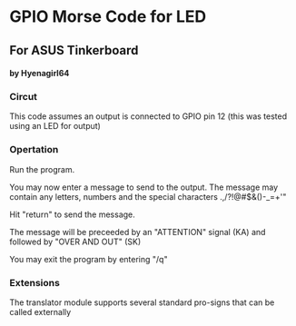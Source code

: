 # GPIO Morse Code for LED
## For ASUS Tinkerboard
#### by Hyenagirl64


### Circut

This code assumes an output is connected to GPIO pin 12 (this was tested using an LED for output)

### Opertation

Run the program.

You may now enter a message to send to the output.  The message may contain any letters, numbers and the special characters .,/?!@#$&()-_=+'"

Hit "return" to send the message.

The message will be preceeded by an "ATTENTION" signal (KA) and followed by "OVER AND OUT" (SK)

You may exit the program by entering "/q"

### Extensions

The translator module supports several standard pro-signs that can be called externally
